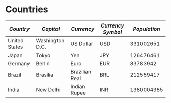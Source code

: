 # Countries

| _Country_ | _Capital_ | _Currency_ | _Currency Symbol_ | _Population_ |
|-----------|-----------|------------|-------------------|--------------|
|United States|Washington D.C.|US Dollar|USD|331002651|
|Japan|Tokyo|Yen|JPY|126476461|
|Germany|Berlin|Euro|EUR|83783942|
|Brazil|Brasília|Brazilian Real|BRL|212559417|
|India|New Delhi|Indian Rupee|INR|1380004385|